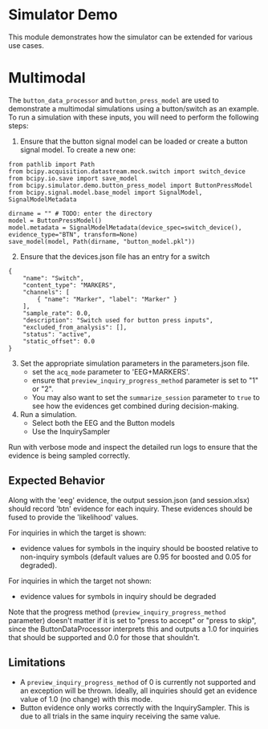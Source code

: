 # Simulator Demo

This module demonstrates how the simulator can be extended for various use cases.


# Multimodal

The `button_data_processor` and `button_press_model` are used to demonstrate a multimodal simulations using a button/switch as an example. To run a simulation with these inputs, you will need to perform the following steps:

1. Ensure that the button signal model can be loaded or create a button signal model. To create a new one:

```
from pathlib import Path
from bcipy.acquisition.datastream.mock.switch import switch_device
from bcipy.io.save import save_model
from bcipy.simulator.demo.button_press_model import ButtonPressModel
from bcipy.signal.model.base_model import SignalModel, SignalModelMetadata

dirname = "" # TODO: enter the directory
model = ButtonPressModel()
model.metadata = SignalModelMetadata(device_spec=switch_device(), evidence_type="BTN", transform=None)
save_model(model, Path(dirname, "button_model.pkl"))
```
2. Ensure that the devices.json file has an entry for a switch

```
{
    "name": "Switch",
    "content_type": "MARKERS",
    "channels": [
        { "name": "Marker", "label": "Marker" }
    ],
    "sample_rate": 0.0,
    "description": "Switch used for button press inputs",
    "excluded_from_analysis": [],
    "status": "active",
    "static_offset": 0.0
}
```

3. Set the appropriate simulation parameters in the parameters.json file.
    - set the `acq_mode` parameter to 'EEG+MARKERS'.
    - ensure that `preview_inquiry_progress_method` parameter is set to "1" or "2".
    - You may also want to set the `summarize_session` parameter to `true` to see how the evidences get combined during decision-making.
4. Run a simulation.
    - Select both the EEG and the Button models
    - Use the InquirySampler

Run with verbose mode and inspect the detailed run logs to ensure that the evidence is being sampled correctly.

## Expected Behavior

Along with the 'eeg' evidence, the output session.json (and session.xlsx) should record 'btn' evidence for each inquiry. These evidences should be fused
to provide the 'likelihood' values.

For inquiries in which the target is shown:
- evidence values for symbols in the inquiry should be boosted relative to non-inquiry symbols (default values are 0.95 for boosted and 0.05 for degraded).

For inquiries in which the target not shown:
- evidence values for symbols in inquiry should be degraded

Note that the progress method (`preview_inquiry_progress_method` parameter) doesn't matter if it is set to "press to accept" or "press to skip", since the ButtonDataProcessor interprets this and outputs a 1.0 for inquiries that should be supported and 0.0 for those that shouldn't.

## Limitations

- A `preview_inquiry_progress_method` of 0 is currently not supported and an exception will be thrown. Ideally, all inquiries should get an evidence value of 1.0 (no change) with this mode.
- Button evidence only works correctly with the InquirySampler. This is due to all trials in the same inquiry receiving the same value.
